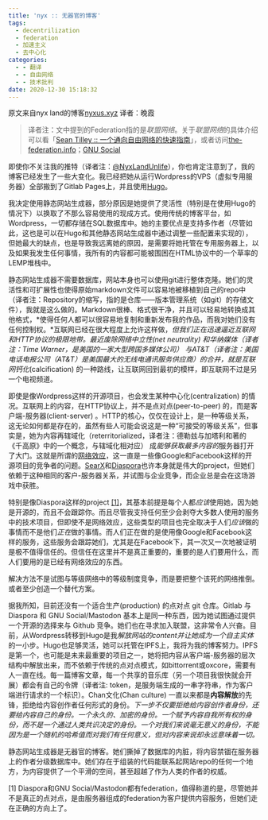 ```yaml
---
title: 'nyx :: 无器官的博客'
tags:
  - decentrilization
  - federation
  - 加速主义
  - 去中心化
categories:
  - - 翻译
  - - 自由网络
  - - 技术批判
date: 2020-12-30 15:18:32
---
```


原文来自nyx land的博客[nyxus.xyz](https://nyxus.xyz/posts/blog-without-organs/) 译者：晚霞

> 译者注：文中提到的Federation指的是*联盟网络*。关于*联盟网络*的具体介绍可以看「[Sean Tilley :: 一个通向自由网络的快速指南](https://freeformsuite.wordpress.com/2020/12/03/a-quick-guide-to-the-free-network/)」，或者访问[the-federation.info](https://the-federation.info)；[GNU Social](https://zh.wikipedia.org/wiki/GNU_social)

即使你不关注我的推特（译者注：[@NyxLandUnlife](https://twitter.com/NyxLandUnlife)），你也肯定注意到了，我的博客已经发生了一些大变化。我已经把她从运行Wordpress的VPS（虚拟专用服务器）全部搬到了Gitlab Pages上，并且使用[Hugo](https://gohugo.io)。

我决定使用静态网站生成器，部分原因是她提供了灵活性（特别是在使用Hugo的情况下）以换取了不那么容易使用的现成方式。使用传统的博客平台，如Wordpress，一切都存储在SQL数据库中。她的主要优点是支持多作者（尽管如此，这也是可以在Hugo和其他静态网站生成器中通过调整一些配置来实现的），但她最大的缺点，也是导致我远离她的原因，是需要将她托管在专用服务器上，以及如果我发生任何事情，我所有的内容都可能被围困在HTML协议中的一个草率的LEMP堆栈中。

静态网站生成器不需要数据库，网站本身也可以使用git进行整体克隆。她们的灵活性和可扩展性也使得原始markdown文件可以容易地被移植到自己的repo中（译者注：Repository的缩写，指的是仓库——版本管理系统（如git）的存储文件），我就是这么做的。Markdown很棒、格式很干净，并且可以轻易地转换成其他格式，*使得任何人都可以很容易地复制和重新发布我的作品，而我对她们没有任何控制权。*互联网已经在很大程度上允许这样做，*但我们正在迅速逼近互联网和HTTP协议的极限地带。*最近废除网络中立性(net neutrality) 和华纳媒体（译者注：Time Warner，是美国的一家大型跨国多媒体公司） 与AT&T（译者注：美国电话电报公司（*AT&T*）是美国最大的无线电通讯服务供应商）的合并，就是*互联网钙化*(calcification) 的一种路线，让互联网回到最初的模样，即互联网不过是另一个电视频道。

即使是像Wordpress这样的开源项目，也会发生某种中心化(centralization) 的情况。互联网上的内容，在HTTP协议上，并不是点对点(peer-to-peer) 的，而是客户端-服务器(client-server) 。HTTP的核心，仅仅在设计上，是一种等级关系，这无论如何都是存在的，虽然有些人可能会说这是一种“可接受的等级关系”，但事实是，她为内容再辖域化（reterritorialized，译者注：德勒兹与加塔利和著的《千高原》中的一个概念，与辖域化相对应） 成*能够获取最多内容的*服务器打开了大门。这就是所谓的[网络效应](https://en.wikipedia.org/wiki/Network_effect)，这一直是一些像Google和Facebook这样的开源项目的竞争者的问题。[SearX](https://en.wikipedia.org/wiki/Searx)和[Diaspora](https://en.wikipedia.org/wiki/Diaspora)也许本身就是伟大的project，但她们依赖于这种相同的客户-服务器关系，并试图与企业竞争，而企业总是会在这场游戏中获胜。

特别是像Diaspora这样的project [\[1\]](#ref1)，其基本前提是每个人都*应该*使用她，因为她是开源的，而且不会跟踪你。而且尽管我支持任何至少会剥夺大多数人使用的服务中的技术项目，但即使不是网络效应，这些类型的项目也完全取决于人们*应该*做的事情而不是他们*正在*做的事情。而人们正在做的是使用像Google和Facebook这样的服务，这些服务会跟踪她们，尤其是在Facebook下，其一次又一次地被证明是极不值得信任的。但信任在这里并不是真正重要的，重要的是人们要用什么，而人们要用的是已经有网络效应的东西。

解决方法不是试图与等级网络中的等级制度竞争，而是要把整个该死的网络推倒。或者至少创造一个替代方案。

据我所知，目前还没有一个适合生产(production) 的点对点 git 仓库。Gitlab 与 Diaspora 和 GNU Social/Mastodon 基本上是同一种东西，因为她试图通过提供一个开源的选择来与 Github 竞争。她们也在寻求加入联盟，这非常令人兴奋。目前，从Wordpress转移到Hugo是我*解放网站的content并让她成为一个自主实体*的一小步。Hugo也足够灵活，她可以托管在IPFS上，我将为我的博客努力。IPFS是第一个，也可能是未来最重要的项目之一，她将把内容从客户端-服务器的层次结构中解放出来，而不依赖于传统的点对点模式，如bittorrent或oxcore，需要有人一直在线。每一篇博客文章，每一个共享的音乐库（另一个项目我很快就会开展）都会有自己的令牌（译者注: token，是服务端生成的一串字符串，作为客户端进行请求的一个标识）。Chan文化(Chan culture) 一直以来都是**内容解放**的先锋，拒绝给内容创作者任何形式的身份。*下一步不仅要拒绝给内容创作者身份，还要给内容自己的身份。一个永久的、加密的身份。一个赋予内容自我所有权的身份，而不是一个通过人类共识决定的身份。一个对我们来说毫无意义的身份，不能因为是一个随机的哈希值而对我们有任何意义，但对内容来说却永远意味着一切。*

静态网站生成器是无器官的博客。她们撕掉了数据库的内脏，将内容禁锢在服务器上的作者分级数据库中。她们存在于组装的代码能联系起网站repo的任何一个地方，为内容提供了一个平滑的空间，甚至超越了作为人类的作者的权威。

\[1\] Diaspora和GNU Social/Mastodon都有federation，值得称道的是，尽管她并不是真正的点对点，是由服务器组成的federation为客户提供内容服务，但她们走在正确的方向上了。